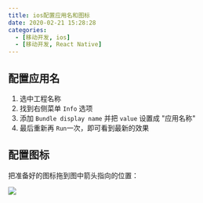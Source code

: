 ```yaml
---
title: ios配置应用名和图标
date: 2020-02-21 15:28:28
categories:
  - [移动开发, ios]
  - [移动开发, React Native]
---
```


## 配置应用名

1. 选中工程名称
2. 找到右侧菜单 `Info` 选项
3. 添加 `Bundle display name` 并把 `value` 设置成 "应用名称"
4. 最后重新再 `Run`一次，即可看到最新的效果

## 配置图标

把准备好的图标拖到图中箭头指向的位置：

![](https://i.loli.net/2020/02/21/Sy3OjWBKbMdYgoH.png)
